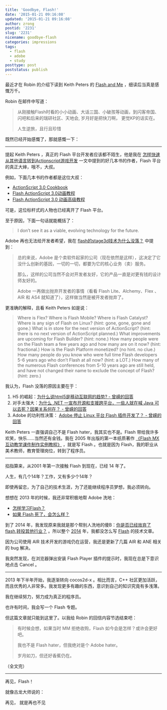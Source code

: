 ```yaml
---
title: 'Goodbye, Flash!'
date: '2015-01-21 09:16:08'
updated: '2015-01-21 09:16:08'
author: zrong
postid: '2231'
slug: '2231'
nicename: goodbye-flash
categories: impressions
tags:
  - flash
  - adobe
  - study
posttype: post
poststatus: publish
---
```



最近才在 Robin 的介绍下读到 Keith Peters 的 [Flash and Me][1] ，细读后当真是感慨万千。

Robin 在邮件中写道：

> 从刚接触Flash时看的小小动画、大话三国、小破孩等动画，到闪客帝国、闪吧和后来的瑞研社区、天地会, 岁月好是把快刀啊， 更觉KP的话实在。
>
> 人生逆旅，且行且珍惜

既然已经开始感慨了，那就感慨一下： <!--more-->

----

提起 Keith Peters ，真正的 Flash 平台开发者应该都不陌生，他是我在 [怎样快速从其他语言转到Actionscript游戏开发][2] 一文中提到的好几本书的作者，Flash 平台的真正大婶，哦不，大叔。

例如，下面几本书的作者都是这位大叔：

- [ActionScript 3.0 Cookbook][3]
- [Flash ActionScript 3.0动画教程][4]
- [Flash ActionScript 3.0 动画高级教程][5]

可是，这位标杆式的人物也已经离开了 Flash 平台。

至于原因，下面一句话就能概括了：

> I don’t see it as a viable, evolving technology for the future. 

Adobe 再也无法给开发者希望，我在 [flash的stage3d技术为什么没落？][6] 中提到：

> 总的来说，Adobe 是个卖软件起家的公司（现在依然是这样），这决定了它没什么创新的基因，一切的一切，都要为它的核心业务（卖）服务。
>
> 那么，这样的公司当然不会对开发者友好，它的产品一直是对更有钱的设计师友好的。
>
> Adobe 一再做出抛弃开发者的事情（看看 Flash Lite、Alchemy、Flex 、AIR 和 AS4 就知道了），这样做当然是被开发者抛弃了。

更准确的解释，且看 Keith Peters 如是说：

> Where is Flex? Where is Flash Mobile? Where is Flash Catalyst? Where is any sign of Flash on Linux? (hint: gone, gone, gone and gone.) What is in store for the next version of ActionScript? (hint: there is no next version of ActionScript planned.) What improvements are upcoming for Flash Builder? (hint: none.) How many people were on the Flash team a few years ago and how many are on it now? (hint: fractional.) How is the Flash Platform monetized? (no hint. no clue.) How many people do you know who were full time Flash developers 5-6 years ago who don’t Flash at all now? (hint: a LOT.) How many of the numerous Flash conferences from 5-10 years ago are still held, and have not changed their name to exclude the concept of Flash? (hint: zero.)

我认为，Flash 没落的原因主要在于：

1. H5 的崛起：[为什么说html5是移动互联网的趋势? - 曾嵘的回答][7]
2. 对手太强大：[为什么 .NET 一宣布开源和支援跨平台，一些人就在喊 Java 可以去死？因果关系何在？ - 曾嵘的回答][8]
3. Adobe 的功利性决策： [Adobe 停止 Linux 平台 Flash 插件开发了？ - 曾嵘的回答][9]

Keith Peters 一直强调自己不是 Flash hater，我其实也不是。Flash 带给我许多欢笑，快乐……当然还有金钱。我在 2005 年出版的第一本纸质著作 [《Flash MX互动教学课件制作实例教程》][15] ，就是写 Flash 。也就是因为 Flash，我的职业从美术教师，教育管理岗位，转到了程序员。

----

掐指算来，从2001 年第一次接触 Flash 到现在，已经 14 年了。

人生，有几个14年？工作，又有多少个14年？

即使再留恋，为了自己的技术生涯，为了还能继续程序员梦想，我必须转向。

想想在 2013 年的时候，我还非常积极地帮 Adobe 洗地：

- [怎样学习Flash？][12]
- [如果 Flash 死了，会怎么样？][13]

到了 2014 年，我发现原来我就是那个帮别人洗地的傻B：[你是否已经放弃了flash,转投其他行业？][14] 。所以整个 [2014][10] 年，我都没怎么写 [Flash][11] 的技术文章。

因为公司使用 AIR 技术开发的游戏仍在运营，我还是更新了几篇 AIR 和 ANE 相关的 bug 解决。

我突然发现，在浏览器弹出安装 Flash Player 插件的提示时，我现在总是下意识地点击 Cancel 。

----

2013 年下半年开始，我逐渐转向 cocos2d-x 。相比而言，C++ 社区更加活跃，而且优秀的人非常多。我发现更多有趣的东西，意识到自己的知识究竟有多浅薄。

我在继续努力，努力成为真正的程序员。

也许有时间，我会写一个 Flash 专题。

但这篇文章就只能到这里了。以我给 Robin 的回信内容节选结束吧：

> 有时候会想，如果当时 MM 拒绝收购，Flash 如今会是怎样？或许会更好吧。
>
> 我也不是 Flash hater，但我绝对是个 Adobe hater。
>
> 岁月如刀，但还好香蕉仍在。 

（全文完）

----

再见，Flash！

就像古龙大师说的：

再见， 就是再也不见

[1]: http://www.bit-101.com/blog/?p=3957
[2]: http://blog.zengrong.net/post/1471.html '怎样快速从其他语言转到Actionscript游戏开发'
[3]: http://book.douban.com/subject/1757299/ 'ActionScript 3.0 Cookbook'
[4]: http://book.douban.com/subject/3016575/ 'Flash ActionScript 3.0动画教程'
[5]: http://book.douban.com/subject/4175538/ 'Flash ActionScript 3.0 动画高级教程'
[6]: http://www.zhihu.com/question/27285839/answer/35997848
[7]: http://www.zhihu.com/question/26496669/answer/33019302
[8]: http://www.zhihu.com/question/26601888/answer/33426870
[9]: http://www.zhihu.com/question/20080547/answer/34511289
[10]: http://zengrong.net/post/date/2014
[11]: http://zengrong.net/post/tag/flash
[12]: http://blog.zengrong.net/post/1909.html
[13]: http://blog.zengrong.net/post/1914.html
[14]: http://blog.zengrong.net/post/2025.html
[15]: http://product.china-pub.com/18550
